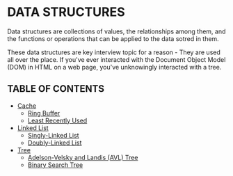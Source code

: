 # DATA STRUCTURES

Data structures are collections of values, the relationships among them, and the functions or operations that can be applied to the data sotred in them.

These data structures are key interview topic for a reason - They are used all over the place. If you've ever interacted with the Document Object Model (DOM) in HTML on a web page, you've unknowingly interacted with a tree.

## TABLE OF CONTENTS

- [Cache](cache)
  - [Ring Buffer](cache/ring_buffer)
  - [Least Recently Used](cache/least_recently_used)
- [Linked List](linked_list)
  - [Singly-Linked List](linked_list/singly_linked_list)
  - [Doubly-Linked List](linked_list/doubly_linked_list)
- [Tree](tree)
  - [Adelson-Velsky and Landis (AVL) Tree](tree/avl_tree)
  - [Binary Search Tree](tree/binary_search_tree)
